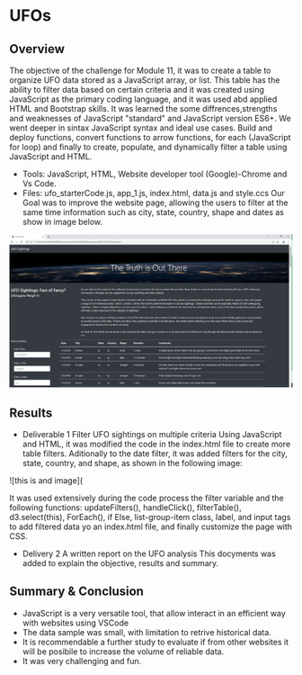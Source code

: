 # UFOs
## Overview 
The objective of the  challenge for Module 11, it was to  create a table to organize UFO data stored as a JavaScript array, or list. This table has the ability to filter data based on certain criteria and it was created using JavaScript as the primary coding language, and  it was used abd applied HTML and Bootstrap skills. It was learned the some diffrences,strengths and weaknesses of JavaScript "standard" and JavaScript version ES6+. We went deeper in  sintax JavaScript syntax and ideal use cases. Build and deploy  functions, convert  functions to arrow functions, for each (JavaScript for loop)  and finally to create, populate, and dynamically filter a table using JavaScript and HTML.
* Tools: JavaScript, HTML, Website developer tool (Google)-Chrome and Vs Code.
* Files: ufo_starterCode.js, app_1.js, index.html, data.js and style.ccs
Our Goal was to improve the website page, allowing the users to filter at the same time information such as city, state, country, shape and dates as show in image below.

![this is and image](https://github.com/JJF1962/UFOs/blob/main/images/The%20Truth%20is%20Out%20There%20WS.PNG)

## Results
* Deliverable 1 Filter UFO sightings on multiple criteria 
Using JavaScript and HTML, it was  modified the code in the index.html file to create more table filters. Aditionally  to the date filter, it was  added filters for the city, state, country, and shape, as shown in the following image:

![this is and image](

It was used extensively during the code process the filter variable and the following functions: updateFilters(), handleClick(), filterTable(), d3.select(this), ForEach(), if Else, list-group-item class, label, and input tags to add filtered data yo an index.html file, and finally customize the page with CSS.

* Delivery 2 A written report on the UFO analysis
This docyments was added to explain the objective, results and summary.

## Summary & Conclusion
* JavaScript is a very versatile tool, that allow interact in an efficient way with websites using VSCode
* The data sample was small, with limitation to retrive historical data.
* It is recommendable a further study to evaluate if from other websites it will be posibile to increase the volume of reliable data.
* It was very challenging and fun.
